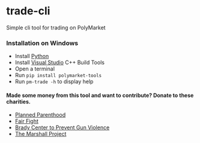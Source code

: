 # trade-cli
Simple cli tool for trading on PolyMarket

### Installation on Windows
 - Install [Python](https://www.microsoft.com/en-us/p/python-39/9p7qfqmjrfp7?activetab=pivot:overviewtab)
 - Install [Visual Studio](https://visualstudio.microsoft.com/thank-you-downloading-visual-studio/?sku=Community&rel=16) C++ Build Tools
 - Open a terminal  
 - Run `pip install polymarket-tools`
 - Run `pm-trade -h` to display help

#### Made some money from this tool and want to contribute? Donate to these charities.
* [Planned Parenthood](https://www.weareplannedparenthood.org/onlineactions/2U7UN1iNhESWUfDs4gDPNg2)
* [Fair Fight](https://secure.actblue.com/donate/fair-fight-action--inc--1)
* [Brady Center to Prevent Gun Violence](https://www.bradyunited.org/donate/tax)
* [The Marshall Project](https://www.themarshallproject.org/donate)
